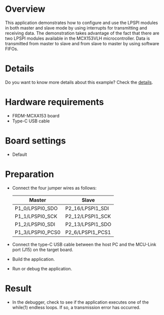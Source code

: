 Overview
========
This application demonstrates how to configure and use the LPSPI modules in both master and slave mode by using interrupts for transmitting and receiving data. The demonstration takes advantage of the fact that there are two LPSPI modules available in the MCX153VLH microcontroller. Data is transmitted from master to slave and from slave to master by using software FIFOs.

Details
====================
Do you want to know more details about this example? Check the [details](./readme_details.md).

Hardware requirements
=====================
- FRDM-MCXA153 board
- Type-C USB cable

Board settings
==============
- Default

Preparation
===========
- Connect the four jumper wires as follows:

    | Master           | Slave            |
    |------------------|------------------|
    | P1_0/LPSPI0_SDO  | P2_16/LPSPI1_SDI |
    | P1_1/LPSPI0_SCK  | P2_12/LPSPI1_SCK |
    | P1_2/LPSPI0_SDI  | P2_13/LPSPI1_SDO |
    | P1_3/LPSPI0_PCS0 | P2_6/LPSPI1_PCS1 |

- Connect the type-C USB cable between the host PC and the MCU-Link port (J15) on the target board.
- Build the application.
- Run or debug the application.

Result
======
- In the debugger, check to see if the application executes one of the while(1) endless loops. If so, a transmission error has occurred.
